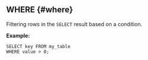 ## WHERE {#where}

Filtering rows in the `SELECT`  result based on a condition.

**Example:**

```yql
SELECT key FROM my_table
WHERE value > 0;
```